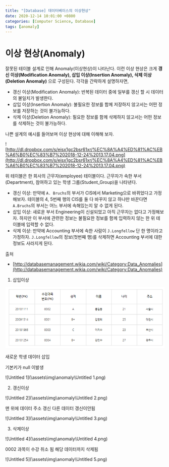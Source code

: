 ```yaml
---
title: "[Database] 데이터베이스의 이상현상"
date: 2020-12-14 10:01:00 +0800
categories: [Computer Science, Database]
tags: [anomaly]  
---
```


# 이상 현상(Anomaly)

잘못된 테이블 설계로 인해 Anomaly(이상현상)이 나타난다. 이런 이상 현상은 크게 **갱신 이상(Modification Anomaly), 삽입 이상(Insertion Anomaly), 삭제 이상(Deletion Anomaly)** 으로 구성된다. 각각을 간략하게 설명하자면,

- 갱신 이상(Modification Anomaly): 반복된 데이터 중에 일부를 갱신 할 시 데이터의 불일치가 발생한다.
- 삽입 이상(Insertion Anomaly): 불필요한 정보를 함께 저장하지 않고서는 어떤 정보를 저장하는 것이 불가능하다.
- 삭제 이상(Deletion Anomaly): 필요한 정보를 함께 삭제하지 않고서는 어떤 정보를 삭제하는 것이 불가능하다.

나쁜 설계의 예시를 들어보며 이상 현상에 대해 이해해 보자.

![http://dl.dropbox.com/s/eisx1gc2bsr61xr/%EC%8A%A4%ED%81%AC%EB%A6%B0%EC%83%B7%202018-12-24%2013.17.04.png](http://dl.dropbox.com/s/eisx1gc2bsr61xr/%EC%8A%A4%ED%81%AC%EB%A6%B0%EC%83%B7%202018-12-24%2013.17.04.png)

위 테이블은 한 회사의 근무자(employee) 테이블이다. 근무자가 속한 부서(Department), 참여하고 있는 학생 그룹(Student_Group)을 나타낸다.

- 갱신 이상: 만약에 `A. Bruchs`의 부서가 CIS에서 Marketing으로 바뀌었다고 가정해보자. 테이블의 4, 5번째 행의 CIS를 둘 다 바꾸지 않고 하나만 바꾼다면 `A.Bruchs`의 부서는 어느 부서에 속해있는지 알 수 없게 된다.
- 삽입 이상: 새로운 부서 Engineering이 신설되었고 아직 근무자는 없다고 가정해보자. 하지만 이 부서에 관련한 정보는 불필요한 정보를 함께 입력하지 않는 한 위 테이블에 입력할 수 없다.
- 삭제 이상: 만약에 Accounting 부서에 속한 사람이 `J.Longfellow` 단 한 명이라고 가정하자. `J.Longfellow`의 정보(첫번째 행)를 삭제하면 Accounting 부서에 대한 정보도 사라지게 된다.

출처

- [http://databasemanagement.wikia.com/wiki/Category:Data_Anomalies](http://databasemanagement.wikia.com/wiki/Category:Data_Anomalies)

1. 삽입이상

![Untitled](\assets\img\anomaly\Untitled.png)

새로운 학생 데이터 삽입

기본키가 null 이발생

![Untitled 1](\assets\img\anomaly\Untitled 1.png)

2. 갱신이상

![Untitled 2](\assets\img\anomaly\Untitled 2.png)

맨 위에 데이터 주소 갱신 다른 데이터 갱신이안됨

![Untitled 3](\assets\img\anomaly\Untitled 3.png)

3. 삭제이상

![Untitled 4](\assets\img\anomaly\Untitled 4.png)

0002 과목이 수강 취소 됨 해당 데이터까지 삭제됨

![Untitled 5](\assets\img\anomaly\Untitled 5.png)